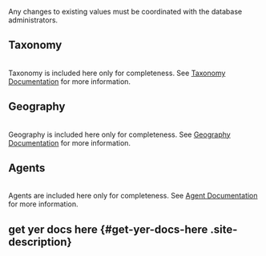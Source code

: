 Any changes to existing values must be coordinated with the database
administrators.

Taxonomy
--------

[]()\
Taxonomy is included here only for completeness. See [Taxonomy
Documentation](/documentation/identification/taxonomy/)[]() for more
information.

Geography
---------

[]()\
Geography is included here only for completeness. See [Geography
Documentation](/documentation/places/higher-geography/)[]() for more
information.

Agents
------

[]()\
Agents are included here only for completeness. See [Agent
Documentation](/documentation/agent/)[]() for more information.

</div>

</div>

</div>

</div>

<div id="secondary">

get yer docs here {#get-yer-docs-here .site-description}
-----------------

</div>

</div>

